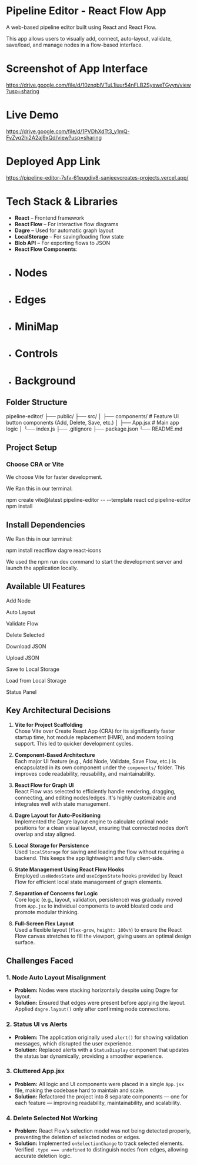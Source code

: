 # Pipeline Editor - React Flow App

A web-based pipeline editor built using React and React Flow. 

This app allows users to visually add, connect, auto-layout, validate, save/load, and manage nodes in a flow-based interface.

# Screenshot of App Interface 

https://drive.google.com/file/d/10znqblVTuL1iuur54nFLB2SysweTGyyn/view?usp=sharing

# Live Demo 

https://drive.google.com/file/d/1PVDhXdTt3_y1mQ-FvZyq2hi2A2aj9xQd/view?usp=sharing


# Deployed App Link

https://pipeline-editor-7sfv-61eugdiv8-sanjeevcreates-projects.vercel.app/


# Tech Stack & Libraries

- **React** – Frontend framework
- **React Flow** – For interactive flow diagrams
- **Dagre** – Used for automatic graph layout
- **LocalStorage** – For saving/loading flow state
- **Blob API** – For exporting flows to JSON
- **React Flow Components**:
- # Nodes
- # Edges
- # MiniMap
- # Controls
- # Background



## Folder Structure

pipeline-editor/
├── public/
├── src/
│ ├── components/ # Feature UI button components (Add, Delete, Save, etc.)
│ ├── App.jsx # Main app logic
│ └── index.js
├── .gitignore
├── package.json
└── README.md


## Project Setup

### Choose CRA or Vite  

We choose Vite for faster development.

We Ran this in our terminal:

npm create vite@latest pipeline-editor -- --template react
cd pipeline-editor
npm install

## Install Dependencies

We Ran this in our terminal:

npm install reactflow dagre react-icons

We used the npm run dev command to start the development server and launch the application locally.

## Available UI Features

Add Node

Auto Layout

Validate Flow

Delete Selected

Download JSON

Upload JSON

Save to Local Storage

Load from Local Storage

Status Panel

## Key Architectural Decisions

1. **Vite for Project Scaffolding**  
   Chose Vite over Create React App (CRA) for its significantly faster startup time, hot module replacement (HMR), and modern tooling support. This led to quicker development cycles.

2. **Component-Based Architecture**  
   Each major UI feature (e.g., Add Node, Validate, Save Flow, etc.) is encapsulated in its own component under the `components/` folder. This improves code readability, reusability, and maintainability.

3. **React Flow for Graph UI**  
   React Flow was selected to efficiently handle rendering, dragging, connecting, and editing nodes/edges. It's highly customizable and integrates well with state management.

4. **Dagre Layout for Auto-Positioning**  
   Implemented the Dagre layout engine to calculate optimal node positions for a clean visual layout, ensuring that connected nodes don’t overlap and stay aligned.

5. **Local Storage for Persistence**  
   Used `localStorage` for saving and loading the flow without requiring a backend. This keeps the app lightweight and fully client-side.

6. **State Management Using React Flow Hooks**  
   Employed `useNodesState` and `useEdgesState` hooks provided by React Flow for efficient local state management of graph elements.

7. **Separation of Concerns for Logic**  
   Core logic (e.g., layout, validation, persistence) was gradually moved from `App.jsx` to individual components to avoid bloated code and promote modular thinking.

8. **Full-Screen Flex Layout**  
   Used a flexible layout (`flex-grow`, `height: 100vh`) to ensure the React Flow canvas stretches to fill the viewport, giving users an optimal design surface.


## Challenges Faced

### 1. Node Auto Layout Misalignment
- **Problem:** Nodes were stacking horizontally despite using Dagre for layout.
- **Solution:** Ensured that edges were present before applying the layout. Applied `dagre.layout()` only after confirming node connections.

### 2. Status UI vs Alerts
- **Problem:** The application originally used `alert()` for showing validation messages, which disrupted the user experience.
- **Solution:** Replaced alerts with a `StatusDisplay` component that updates the status bar dynamically, providing a smoother experience.

### 3. Cluttered App.jsx
- **Problem:** All logic and UI components were placed in a single `App.jsx` file, making the codebase hard to maintain and scale.
- **Solution:** Refactored the project into 8 separate components — one for each feature — improving readability, maintainability, and scalability.

### 4. Delete Selected Not Working
- **Problem:** React Flow’s selection model was not being detected properly, preventing the deletion of selected nodes or edges.
- **Solution:** Implemented `onSelectionChange` to track selected elements. Verified `.type === undefined` to distinguish nodes from edges, allowing accurate deletion logic.

